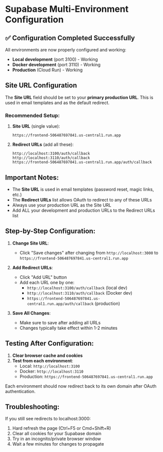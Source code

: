 # Supabase Multi-Environment Configuration

## ✅ Configuration Completed Successfully

All environments are now properly configured and working:
- **Local development** (port 3100) - Working
- **Docker development** (port 3110) - Working 
- **Production** (Cloud Run) - Working

## Site URL Configuration

The **Site URL** field should be set to your **primary production URL**. This is used in email templates and as the default redirect.

### Recommended Setup:

1. **Site URL** (single value):
   ```
   https://frontend-506487697841.us-central1.run.app
   ```

2. **Redirect URLs** (add all these):
   ```
   http://localhost:3100/auth/callback
   http://localhost:3110/auth/callback
   https://frontend-506487697841.us-central1.run.app/auth/callback
   ```

## Important Notes:

- The **Site URL** is used in email templates (password reset, magic links, etc.)
- The **Redirect URLs** list allows OAuth to redirect to any of these URLs
- Always use your production URL as the Site URL
- Add ALL your development and production URLs to the Redirect URLs list

## Step-by-Step Configuration:

1. **Change Site URL**:
   - Click "Save changes" after changing from `http://localhost:3000` to `https://frontend-506487697841.us-central1.run.app`

2. **Add Redirect URLs**:
   - Click "Add URL" button
   - Add each URL one by one:
     - `http://localhost:3100/auth/callback` (local dev)
     - `http://localhost:3110/auth/callback` (Docker dev)
     - `https://frontend-506487697841.us-central1.run.app/auth/callback` (production)

3. **Save All Changes**:
   - Make sure to save after adding all URLs
   - Changes typically take effect within 1-2 minutes

## Testing After Configuration:

1. **Clear browser cache and cookies**
2. **Test from each environment**:
   - Local: `http://localhost:3100`
   - Docker: `http://localhost:3110`
   - Production: `https://frontend-506487697841.us-central1.run.app`

Each environment should now redirect back to its own domain after OAuth authentication.

## Troubleshooting:

If you still see redirects to localhost:3000:
1. Hard refresh the page (Ctrl+F5 or Cmd+Shift+R)
2. Clear all cookies for your Supabase domain
3. Try in an incognito/private browser window
4. Wait a few minutes for changes to propagate